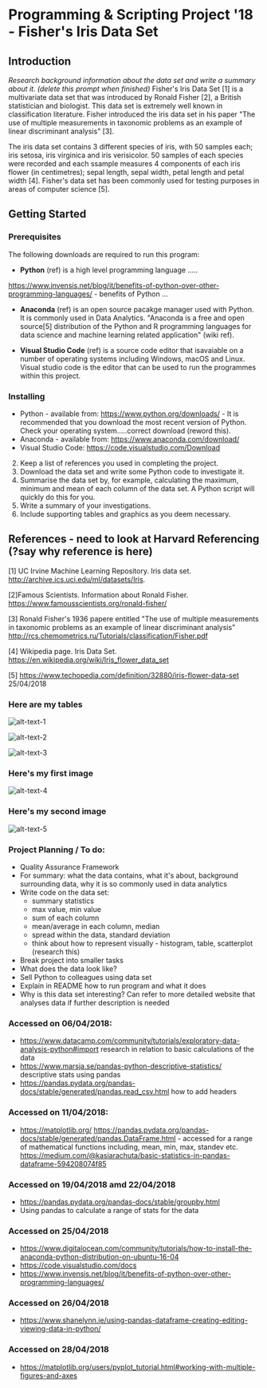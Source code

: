# Programming & Scripting Project '18 - Fisher's Iris Data Set

## Introduction 
*Research background information about the data set and write a summary about it. (delete this prompt when finished)*
Fisher's Iris Data Set [1] is a multivariate data set that was introduced by Ronald Fisher [2], a British statistician and biologist. This data set is extremely well known in classification literature. Fisher introduced the iris data set in his paper "The use of multiple measurements in taxonomic problems as an example of linear discriminant analysis" [3].

The iris data set contains 3 different species of iris, with 50 samples each; iris setosa, iris virginica and iris verisicolor. 50 samples of each species were recorded and each ssample measures 4 components of each iris flower (in centimetres); sepal length, sepal width, petal length and petal width [4]. Fisher's data set has been commonly used for testing purposes in areas of computer science [5].


## Getting Started

### Prerequisites
The following downloads are required to run this program: 

- **Python** (ref) is a high level programming language .....

https://www.invensis.net/blog/it/benefits-of-python-over-other-programming-languages/ - benefits of Python ... 

- **Anaconda** (ref) is an open source pacakge manager used with Python. It is commonly used in Data Analytics. 
"Anaconda is a free and open source[5] distribution of the Python and R programming languages for data science and machine learning related application" (wiki ref). 

- **Visual Studio Code** (ref) is a source code editor that isavaiable on a number of operating systems including Windows, macOS and Linux. Visual studio code is the editor that can be used to run the programmes within this project. 



### Installing 
- Python  - available from: https://www.python.org/downloads/ -  It is recommended that you download the most recent version of Python. Check your operating system.....correct download (reword this). 
- Anaconda - available from: https://www.anaconda.com/download/
- Visual Studio Code: https://code.visualstudio.com/Download

2. Keep a list of references you used in completing the project.
3. Download the data set and write some Python code to investigate it.
4. Summarise the data set by, for example, calculating the maximum, minimum and mean of each column of the data set. A Python script will quickly do this for you.
5. Write a summary of your investigations.
6. Include supporting tables and graphics as you deem necessary.





## References - need to look at Harvard Referencing (?say why reference is here) 
[1] UC Irvine Machine Learning Repository. Iris data set.
http://archive.ics.uci.edu/ml/datasets/Iris.

[2]Famous Scientists. Information about Ronald Fisher. 
https://www.famousscientists.org/ronald-fisher/

[3] Ronald Fisher's 1936 papere entitled "The use of multiple measurements in taxonomic problems as an example of linear discriminant analysis"
http://rcs.chemometrics.ru/Tutorials/classification/Fisher.pdf

[4] Wikipedia page. Iris Data Set.
https://en.wikipedia.org/wiki/Iris_flower_data_set

[5] https://www.techopedia.com/definition/32880/iris-flower-data-set 25/04/2018 


### Here are my tables 

![alt-text-1](https://github.com/emmapatton/Programming-and-Scripting-Project-2018/blob/master/Iris-Setosa%20Table.PNG)

![alt-text-2](https://github.com/emmapatton/Programming-and-Scripting-Project-2018/blob/master/Iris-Veriscolor%20Table.PNG)

![alt-text-3](https://github.com/emmapatton/Programming-and-Scripting-Project-2018/blob/master/Iris-Virginica%20Table.PNG)



### Here's my first image

![alt-text-4](https://github.com/emmapatton/Programming-and-Scripting-Project-2018/blob/master/scatter-all.png)



### Here's my second image

![alt-text-5](https://github.com/emmapatton/Programming-and-Scripting-Project-2018/blob/master/histo-all.png)





### Project Planning / To do:
- Quality Assurance Framework
- For summary: what the data contains, what it's about, background surrounding data, why it is so commonly used in data analytics
- Write code on the data set:
  - summary statistics
  - max value, min value
  - sum of each column
  - mean/average in each column, median
  - spread within the data, standard deviation
  - think about how to represent visually - histogram, table, scatterplot (research this)
 - Break project into smaller tasks 
 - What does the data look like?
 - Sell Python to colleagues using data set 
 - Explain in README how to run program and what it does 
 - Why is this data set interesting? Can refer to more detailed website that analyses data if further description is needed 
  
### Accessed on 06/04/2018:
- https://www.datacamp.com/community/tutorials/exploratory-data-analysis-python#import research in relation to basic calculations of the data
- https://www.marsja.se/pandas-python-descriptive-statistics/ descriptive stats using pandas
- https://pandas.pydata.org/pandas-docs/stable/generated/pandas.read_csv.html how to add headers 

### Accessed on 11/04/2018:
- https://matplotlib.org/
https://pandas.pydata.org/pandas-docs/stable/generated/pandas.DataFrame.html - accessed for a range of mathematical functions including, mean, min, max, standev etc. 
https://medium.com/@kasiarachuta/basic-statistics-in-pandas-dataframe-594208074f85

### Accessed on 19/04/2018 amd 22/04/2018 
- https://pandas.pydata.org/pandas-docs/stable/groupby.html
- Using pandas to calculate a range of stats for the data

### Accessed on 25/04/2018 
- https://www.digitalocean.com/community/tutorials/how-to-install-the-anaconda-python-distribution-on-ubuntu-16-04 
- https://code.visualstudio.com/docs
- https://www.invensis.net/blog/it/benefits-of-python-over-other-programming-languages/

### Accessed on 26/04/2018 
- https://www.shanelynn.ie/using-pandas-dataframe-creating-editing-viewing-data-in-python/

### Accessed on 28/04/2018 
- https://matplotlib.org/users/pyplot_tutorial.html#working-with-multiple-figures-and-axes



